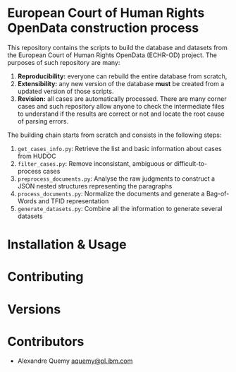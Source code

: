 # European Court of Human Rights OpenData construction process

This repository contains the scripts to build the database and datasets from the European Court of Human Rights OpenData (ECHR-OD) project.
The purposes of such repository are many:

1. **Reproducibility:** everyone can rebuild the entire database from scratch,
2. **Extensibility:** any new version of the database **must** be created from a updated version of those scripts.
3. **Revision:** all cases are automatically processed. There are many corner cases and such repository allow anyone to check the intermediate files to understand if the results are correct or not and locate the root cause of parsing errors.

The building chain starts from scratch and consists in the following steps:

1. ```get_cases_info.py```: Retrieve the list and basic information about cases from HUDOC
2. ```filter_cases.py```: Remove inconsistant, ambiguous or difficult-to-process cases
3. ```preprocess_documents.py```: Analyse the raw judgments to construct a JSON nested structures representing the paragraphs
4. ```process_documents.py```: Normalize the documents and generate a Bag-of-Words and TFID representation
5. ```generate_datasets.py```: Combine all the information to generate several datasets

# Installation & Usage

# Contributing

# Versions


# Contributors

- Alexandre Quemy <aquemy@pl.ibm.com>
